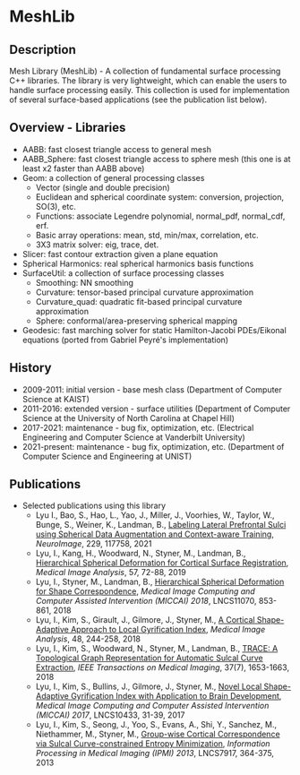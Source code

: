 # MeshLib

## Description
Mesh Library (MeshLib) - A collection of fundamental surface processing C++ libraries. The library is very lightweight, which can enable the users to handle surface processing easily. This collection is used for implementation of several surface-based applications (see the publication list below).

## Overview - Libraries
* AABB: fast closest triangle access to general mesh
* AABB_Sphere: fast closest triangle access to sphere mesh (this one is at least x2 faster than AABB above)
* Geom: a collection of general processing classes
  * Vector (single and double precision)
  * Euclidean and spherical coordinate system: conversion, projection, SO(3), etc.
  * Functions: associate Legendre polynomial, normal_pdf, normal_cdf, erf.
  * Basic array operations: mean, std, min/max, correlation, etc.
  * 3X3 matrix solver: eig, trace, det.
* Slicer: fast contour extraction given a plane equation
* Spherical Harmonics: real spherical harmonics basis functions
* SurfaceUtil: a collection of surface processing classes
  * Smoothing: NN smoothing
  * Curvature: tensor-based principal curvature approximation
  * Curvature_quad: quadratic fit-based principal curvature approximation
  * Sphere: conformal/area-preserving spherical mapping
* Geodesic: fast marching solver for static Hamilton-Jacobi PDEs/Eikonal equations (ported from Gabriel Peyré's implementation)

## History
* 2009-2011: initial version - base mesh class (Department of Computer Science at KAIST)
* 2011-2016: extended version - surface utilities (Department of Computer Science at the University of North Carolina at Chapel Hill)
* 2017-2021: maintenance - bug fix, optimization, etc. (Electrical Engineering and Computer Science at Vanderbilt University)
* 2021-present: maintenance - bug fix, optimization, etc. (Department of Computer Science and Engineering at UNIST)

## Publications
* Selected publications using this library
  * Lyu I., Bao, S., Hao, L., Yao, J., Miller, J., Voorhies, W., Taylor, W., Bunge, S., Weiner, K., Landman, B., <a href="https://doi.org/10.1016/j.neuroimage.2021.117758">Labeling Lateral Prefrontal Sulci using Spherical Data Augmentation and Context-aware Training</a>, <i>NeuroImage</i>, 229, 117758, 2021
  * Lyu, I., Kang, H., Woodward, N., Styner, M., Landman, B., <a href="https://doi.org/10.1016/j.media.2019.06.013">Hierarchical Spherical Deformation for Cortical Surface Registration</a>, <i>Medical Image Analysis</i>, 57, 72-88, 2019
  * Lyu, I., Styner, M., Landman, B., <a href="https://doi.org/10.1007/978-3-030-00928-1_96">Hierarchical Spherical Deformation for Shape Correspondence</a>, <i>Medical Image Computing and Computer Assisted Intervention (MICCAI) 2018</i>, LNCS11070, 853-861, 2018
  * Lyu, I., Kim, S., Girault, J., Gilmore, J., Styner, M., <a href="https://doi.org/10.1016/j.media.2018.06.009">A Cortical Shape-Adaptive Approach to Local Gyrification Index</a>, <i>Medical Image Analysis</i>, 48, 244-258, 2018
  * Lyu, I., Kim, S., Woodward, N., Styner, M., Landman, B., <a href="http://dx.doi.org/10.1109/TMI.2017.2787589">TRACE: A Topological Graph Representation for Automatic Sulcal Curve Extraction</a>, <i>IEEE Transactions on Medical Imaging</i>, 37(7), 1653-1663, 2018
  * Lyu, I., Kim, S., Bullins, J., Gilmore, J., Styner, M., <a href="http://dx.doi.org/10.1007/978-3-319-66182-7_4">Novel Local Shape-Adaptive Gyrification Index with Application to Brain Development</a>, <i>Medical Image Computing and Computer Assisted Intervention (MICCAI) 2017</i>, LNCS10433, 31-39, 2017
  * Lyu, I., Kim, S., Seong, J., Yoo, S., Evans, A., Shi, Y., Sanchez, M., Niethammer, M., Styner, M., <a href="http://dx.doi.org/10.1007/978-3-642-38868-2_31">Group-wise Cortical Correspondence via Sulcal Curve-constrained Entropy Minimization</a>, <i>Information Processing in Medical Imaging (IPMI) 2013</i>, LNCS7917, 364-375, 2013
